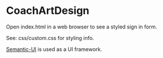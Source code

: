 # CoachArtDesign

Open index.html in a web browser to see a styled sign in form.

See: css/custom.css
for styling info.

[Semantic-UI](https://semantic-ui.com ) is used as a UI framework.

